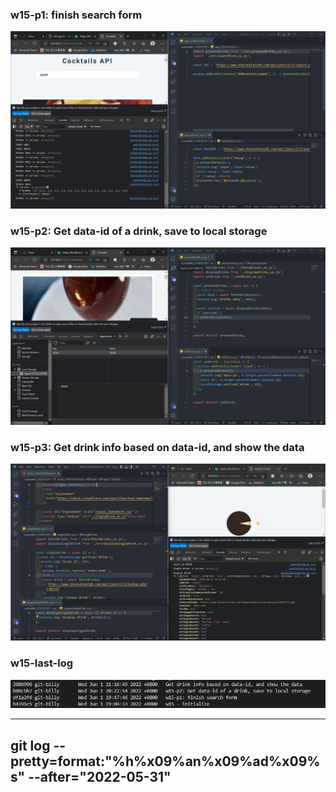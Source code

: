 ### w15-p1: finish search form

![w15-p1](w15-p1.jpg)

### w15-p2: Get data-id of a drink, save to local storage

![w15-p2](w15-p2.jpg)

### w15-p3: Get drink info based on data-id, and show the data

![w15-p3](w15-p3.jpg)

### w15-last-log

![w15-last-log](w15-last-log.jpg)

---

## git log --pretty=format:"%h%x09%an%x09%ad%x09%s" --after="2022-05-31"
